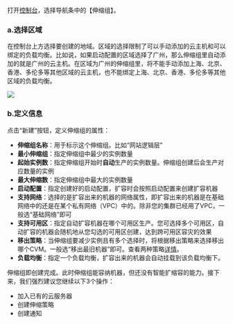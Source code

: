 打开[控制台](http://console.tce.fsphere.cn/autoscaling/config)，选择导航条中的【伸缩组】。

### a.选择区域

在控制台上方选择要创建的地域。区域的选择限制了可以手动添加的云主机和可以绑定的负载均衡。比如说，如果启动配置的区域选择了广州，那么伸缩组里自动添加的就是广州的云主机。在区域为广州的伸缩组里，将不能手动添加上海、北京、香港、多伦多等其他区域的云主机，也不能绑定上海、北京、香港、多伦多等其他区域的负载均衡。

![](http://imgcache.tce.fsphere.cn/image/mc.qcloudimg.com/static/img/fc2af25ac2023adb97f427aa68b72ff4/image.jpg)

### b.定义信息
点击“新建”按钮，定义伸缩组的属性：

  - **伸缩组名称**：用于标示这个伸缩组。比如“网站逻辑层”
  - **最小伸缩组**：指定伸缩组中最少的实例数量
  - **起始实例数**：指定伸缩组开始时**自动**生产的实例数量。伸缩组创建后会生产对应数量的实例
  - **最大伸缩数**：指定伸缩组中最大的实例数量
  - **启动配置**：指定创建好的启动配置，扩容时会按照启动配置来创建扩容机器
  - **支持网络**：选择的是扩容出来的机器的网络属性，即扩容出来的机器是在基础网络中的还是在某个私有网络（VPC）中的。除非您的集群已经用了VPC，一般选“基础网络”即可
  - **支持可用区**：指定自动扩容机器在哪个可用区生产。您可选择多个可用区，自动扩容的机器会随机地从您勾选的可用区创建，达到跨可用区容灾的效果
  - **移出策略**：当伸缩组要减少实例且有多个选择时，将根据移出策略来选择移出哪个CVM。一般选“移出最旧机器”即可。查看两种策略[详情](http://tce.fsphere.cn/document/product/377/4166#13.-.E4.BC.B8.E7.BC.A9.E7.BB.84.E7.A7.BB.E5.87.BA.E7.AD.96.E7.95.A5.E7.9A.84.E5.85.B7.E4.BD.93.E8.A7.84.E5.88.99.E6.98.AF.E4.BB.80.E4.B9.88.EF.BC.9F)。
  - **负载均衡**：指定一个负载均衡，扩容出来的机器会自动挂载到该负载均衡下。

伸缩组即创建完成。此时伸缩组能容纳机器，但还没有智能扩缩容的能力。接下来，我们强烈建议您继续以下3个操作：
 - 加入已有的云服务器
 - 创建伸缩策略
 - 创建通知